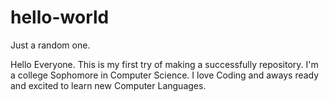 # hello-world
Just a random one.


Hello Everyone.
This is my first try of making a successfully repository.
I'm a college Sophomore in Computer Science.
I love Coding and aways ready and excited to learn new Computer Languages.
